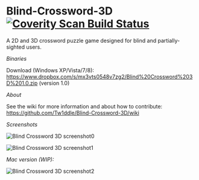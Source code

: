 Blind-Crossword-3D
<a href="https://scan.coverity.com/projects/tw1ddle-blind-crossword-3d">
    <img alt="Coverity Scan Build Status" src="https://img.shields.io/coverity/scan/11560.svg"/>
</a>
==================

A 2D and 3D crossword puzzle game designed for blind and partially-sighted users.

*Binaries*

Download (Windows XP/Vista/7/8): https://www.dropbox.com/s/mx3vts0548v7zg2/Blind%20Crossword%203D%201.0.zip (version 1.0)

*About*

See the wiki for more information and about how to contribute: https://github.com/Tw1ddle/Blind-Crossword-3D/wiki

*Screenshots*

![Blind Crossword 3D screenshot0](http://2.bp.blogspot.com/-KkYQlFyJePU/UODMnPxR0HI/AAAAAAAAAHQ/9l_A0-RZvlI/s1200/blindcrossword1.0capture0.jpg)

![Blind Crossword 3D screenshot1](http://2.bp.blogspot.com/-szI8WC9qgIA/UODMo3PMohI/AAAAAAAAAHY/UKBi8ypLXa0/s1200/blindcrossword1.0capture2.jpg)

*Mac version (WIP):*

![Blind Crossword 3D screenshot2](http://1.bp.blogspot.com/-k5t70cwqljo/UQBjkIBm93I/AAAAAAAAAIQ/NBNgGuwfFqc/s1600/mac-blindcrossword3d-1.0.jpg)